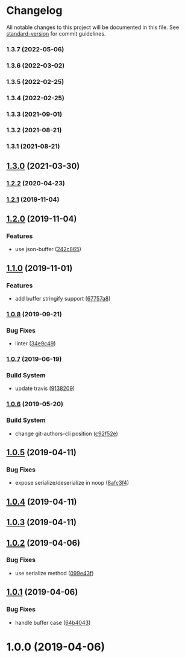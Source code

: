 # Changelog

All notable changes to this project will be documented in this file. See [standard-version](https://github.com/conventional-changelog/standard-version) for commit guidelines.

### 1.3.7 (2022-05-06)

### 1.3.6 (2022-03-02)

### 1.3.5 (2022-02-25)

### 1.3.4 (2022-02-25)

### 1.3.3 (2021-09-01)

### 1.3.2 (2021-08-21)

### 1.3.1 (2021-08-21)

## [1.3.0](https://github.com/Kikobeats/compress-brotli/compare/v1.2.2...v1.3.0) (2021-03-30)

### [1.2.2](https://github.com/Kikobeats/compress-brotli/compare/v1.2.1...v1.2.2) (2020-04-23)

### [1.2.1](https://github.com/Kikobeats/compress-brotli/compare/v1.2.0...v1.2.1) (2019-11-04)

## [1.2.0](https://github.com/Kikobeats/compress-brotli/compare/v1.1.0...v1.2.0) (2019-11-04)


### Features

* use json-buffer ([242c865](https://github.com/Kikobeats/compress-brotli/commit/242c865b206706f689fa4dd95b374f1dba49ae6f))

## [1.1.0](https://github.com/Kikobeats/compress-brotli/compare/v1.0.8...v1.1.0) (2019-11-01)


### Features

* add buffer stringify support ([67757a8](https://github.com/Kikobeats/compress-brotli/commit/67757a8e6964aa89aff28bb14d5c474d28d00f86))

### [1.0.8](https://github.com/Kikobeats/compress-brotli/compare/v1.0.7...v1.0.8) (2019-09-21)


### Bug Fixes

* linter ([34e9c49](https://github.com/Kikobeats/compress-brotli/commit/34e9c49))

### [1.0.7](https://github.com/Kikobeats/compress-brotli/compare/v1.0.6...v1.0.7) (2019-06-19)


### Build System

* update travis ([9138209](https://github.com/Kikobeats/compress-brotli/commit/9138209))



### [1.0.6](https://github.com/Kikobeats/compress-brotli/compare/v1.0.5...v1.0.6) (2019-05-20)


### Build System

* change git-authors-cli position ([c92f52e](https://github.com/Kikobeats/compress-brotli/commit/c92f52e))



<a name="1.0.5"></a>
## [1.0.5](https://github.com/Kikobeats/compress-brotli/compare/v1.0.4...v1.0.5) (2019-04-11)


### Bug Fixes

* expose serialize/deserialize in noop ([8afc3f4](https://github.com/Kikobeats/compress-brotli/commit/8afc3f4))



<a name="1.0.4"></a>
## [1.0.4](https://github.com/Kikobeats/compress-brotli/compare/v1.0.3...v1.0.4) (2019-04-11)



<a name="1.0.3"></a>
## [1.0.3](https://github.com/Kikobeats/compress-brotli/compare/v1.0.2...v1.0.3) (2019-04-11)



<a name="1.0.2"></a>
## [1.0.2](https://github.com/Kikobeats/compress-brotli/compare/v1.0.1...v1.0.2) (2019-04-06)


### Bug Fixes

* use serialize method ([099e43f](https://github.com/Kikobeats/compress-brotli/commit/099e43f))



<a name="1.0.1"></a>
## [1.0.1](https://github.com/Kikobeats/compress-brotli/compare/v1.0.0...v1.0.1) (2019-04-06)


### Bug Fixes

* handle buffer case ([64b4043](https://github.com/Kikobeats/compress-brotli/commit/64b4043))



<a name="1.0.0"></a>
# 1.0.0 (2019-04-06)
